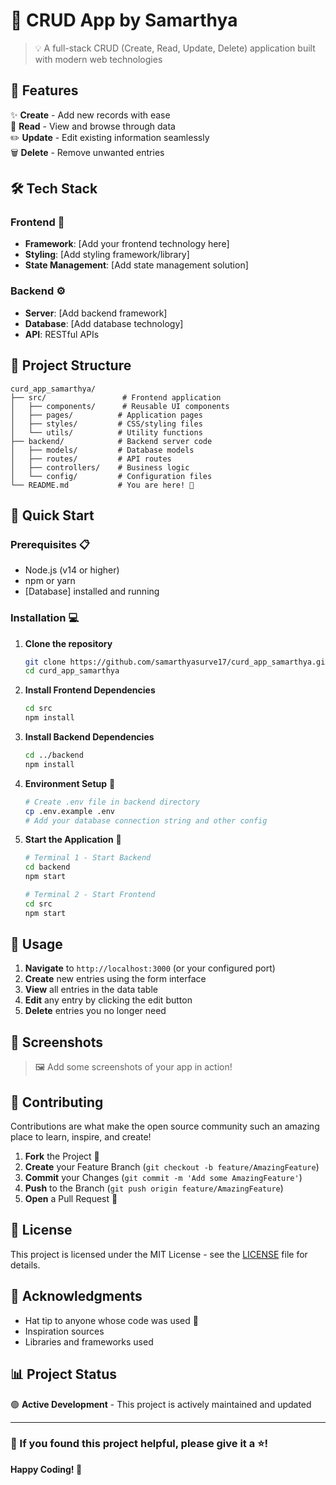 # 🚀 CRUD App by Samarthya


> 💡 A full-stack CRUD (Create, Read, Update, Delete) application built with modern web technologies

## 🌟 Features

✨ **Create** - Add new records with ease  
📖 **Read** - View and browse through data  
✏️ **Update** - Edit existing information seamlessly  
🗑️ **Delete** - Remove unwanted entries  

## 🛠️ Tech Stack

### Frontend 🎨
- **Framework**: [Add your frontend technology here]
- **Styling**: [Add styling framework/library]
- **State Management**: [Add state management solution]

### Backend ⚙️
- **Server**: [Add backend framework]
- **Database**: [Add database technology]
- **API**: RESTful APIs

## 📁 Project Structure

```
curd_app_samarthya/
├── src/                 # Frontend application
│   ├── components/      # Reusable UI components
│   ├── pages/          # Application pages
│   ├── styles/         # CSS/styling files
│   └── utils/          # Utility functions
├── backend/            # Backend server code
│   ├── models/         # Database models
│   ├── routes/         # API routes
│   ├── controllers/    # Business logic
│   └── config/         # Configuration files
└── README.md           # You are here! 📍
```

## 🚀 Quick Start

### Prerequisites 📋
- Node.js (v14 or higher)
- npm or yarn
- [Database] installed and running

### Installation 💻

1. **Clone the repository**
   ```bash
   git clone https://github.com/samarthyasurve17/curd_app_samarthya.git
   cd curd_app_samarthya
   ```

2. **Install Frontend Dependencies**
   ```bash
   cd src
   npm install
   ```

3. **Install Backend Dependencies**
   ```bash
   cd ../backend
   npm install
   ```

4. **Environment Setup** 🔧
   ```bash
   # Create .env file in backend directory
   cp .env.example .env
   # Add your database connection string and other config
   ```

5. **Start the Application** 🎉
   ```bash
   # Terminal 1 - Start Backend
   cd backend
   npm start

   # Terminal 2 - Start Frontend
   cd src
   npm start
   ```

## 🎯 Usage

1. **Navigate** to `http://localhost:3000` (or your configured port)
2. **Create** new entries using the form interface
3. **View** all entries in the data table
4. **Edit** any entry by clicking the edit button
5. **Delete** entries you no longer need

## 📸 Screenshots

> 🖼️ Add some screenshots of your app in action!

## 🤝 Contributing

Contributions are what make the open source community such an amazing place to learn, inspire, and create! 

1. **Fork** the Project 🍴
2. **Create** your Feature Branch (`git checkout -b feature/AmazingFeature`)
3. **Commit** your Changes (`git commit -m 'Add some AmazingFeature'`)
4. **Push** to the Branch (`git push origin feature/AmazingFeature`)
5. **Open** a Pull Request 🎁

## 📝 License

This project is licensed under the MIT License - see the [LICENSE](LICENSE) file for details.
 

## 🙏 Acknowledgments

- Hat tip to anyone whose code was used 🎩
- Inspiration sources
- Libraries and frameworks used

## 📊 Project Status

🟢 **Active Development** - This project is actively maintained and updated

---

### 💖 If you found this project helpful, please give it a ⭐!

**Happy Coding! 🎉**
